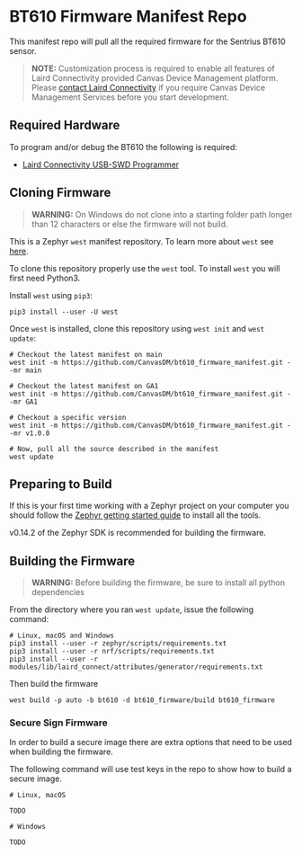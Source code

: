 # BT610 Firmware Manifest Repo

This manifest repo will pull all the required firmware for the Sentrius BT610 sensor.

> **NOTE:** Customization process is required to enable all features of Laird Connectivity provided Canvas Device Management platform. Please [contact Laird Connectivity](https://www.lairdconnect.com/contact) if you require Canvas Device Management Services before you start development.

## Required Hardware

To program and/or debug the BT610 the following is required:

- [Laird Connectivity USB-SWD Programmer](https://www.lairdconnect.com/wireless-modules/programming-kits/usb-swd-programming-kit)

## Cloning Firmware

> **WARNING:** On Windows do not clone into a starting folder path longer than 12 characters or else the firmware will not build.

This is a Zephyr `west` manifest repository. To learn more about `west` see [here](https://docs.zephyrproject.org/latest/guides/west/index.html).

To clone this repository properly use the `west` tool. To install `west` you will first need Python3.

Install `west` using `pip3`:

```
pip3 install --user -U west
```

Once `west` is installed, clone this repository using `west init` and `west update`:

```
# Checkout the latest manifest on main
west init -m https://github.com/CanvasDM/bt610_firmware_manifest.git --mr main

# Checkout the latest manifest on GA1
west init -m https://github.com/CanvasDM/bt610_firmware_manifest.git --mr GA1

# Checkout a specific version
west init -m https://github.com/CanvasDM/bt610_firmware_manifest.git --mr v1.0.0

# Now, pull all the source described in the manifest
west update
```

## Preparing to Build

If this is your first time working with a Zephyr project on your computer you should follow the [Zephyr getting started guide](https://docs.zephyrproject.org/latest/getting_started/index.html#) to install all the tools.

v0.14.2 of the Zephyr SDK is recommended for building the firmware.

## Building the Firmware

> **WARNING:** Before building the firmware, be sure to install all python dependencies

From the directory where you ran `west update`, issue the following command:

```
# Linux, macOS and Windows
pip3 install --user -r zephyr/scripts/requirements.txt
pip3 install --user -r nrf/scripts/requirements.txt
pip3 install --user -r modules/lib/laird_connect/attributes/generator/requirements.txt
```

Then build the firmware

```
west build -p auto -b bt610 -d bt610_firmware/build bt610_firmware

```

### Secure Sign Firmware

In order to build a secure image there are extra options that need to be used when building the firmware.

The following command will use test keys in the repo to show how to build a secure image.

```
# Linux, macOS

TODO

# Windows

TODO
```
